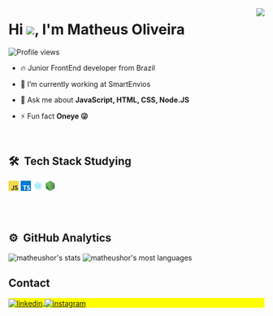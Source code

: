 <img align="right" height="500em" 
src="https://gist.githubusercontent.com/matheushor/e07c6fad48b91956e6287a716bd6374c/raw/ddeeafe0d4074bb4daa5864acf04fe757d0c48da/githubcard.svg"/>
<h1 align="left">Hi <img src="https://raw.githubusercontent.com/kaueMarques/kaueMarques/master/hi.gif" height="30px">, I'm Matheus Oliveira</h1>
<p align="left"> <img src="https://komarev.com/ghpvc/?username=matheushor&color=yellow" alt="Profile views" /> </p>

- 🔥 Junior FrontEnd developer from Brazil

- 🔭 I’m currently working at SmartEnvios 

- 💬 Ask me about **JavaScript, HTML, CSS, Node.JS**

- ⚡ Fun fact **Oneye 😜**

<br>

## 🛠 &nbsp;Tech Stack Studying

<code><img height="20" alt="javascript" src="https://raw.githubusercontent.com/github/explore/80688e429a7d4ef2fca1e82350fe8e3517d3494d/topics/javascript/javascript.png"></code>
<code><img height="20" alt="typescript" src="https://raw.githubusercontent.com/github/explore/80688e429a7d4ef2fca1e82350fe8e3517d3494d/topics/typescript/typescript.png"></code>
<code><img height="20" alt="react" src="https://raw.githubusercontent.com/github/explore/80688e429a7d4ef2fca1e82350fe8e3517d3494d/topics/react/react.png"></code>
<code><img height="20" alt="nodejs" src="https://raw.githubusercontent.com/github/explore/80688e429a7d4ef2fca1e82350fe8e3517d3494d/topics/nodejs/nodejs.png"></code>   

<br><br>

## ⚙️ &nbsp;GitHub Analytics

<p align="left">
<img width="530em" src="https://github-readme-stats.vercel.app/api?username=matheushor&show_icons=true&theme=highcontrast" alt="matheushor's stats"/>
<img width="530em" src="https://github-readme-stats.vercel.app/api/top-langs/?username=matheushor&layout=compact&theme=highcontrast" alt="matheushor's most languages"/>
</p>


## Contact

<p align="left" style="background:yellow">
<a href="https://linkedin.com/in/matheushor" target="_blank">
  <img align="center" src="https://img.shields.io/badge/-matheushor-05122A?style=flat&logo=linkedin" alt="linkedin"/>
</a>
<a href="https://instagram.com/mhenriqueor" target="_blank">
 <img align="center" src="https://img.shields.io/badge/-matheushor-05122A?style=flat&logo=instagram" alt="instagram"/>
</a>
</p>

<br><br>
